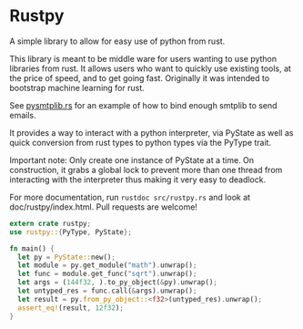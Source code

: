 Rustpy
=====

A simple library to allow for easy use of python from rust.

This library is meant to be middle ware for users wanting to use
python libraries from rust. It allows users who want to quickly use existing
tools, at the price of speed, and to get going fast.
Originally it was intended to bootstrap machine learning for rust.

See [pysmtplib.rs](https://github.com/lukemetz/pysmtplib.rs) for an
example of how to bind enough smtplib to send emails.

It provides a way to interact
with a python interpreter, via PyState as well as quick conversion
from rust types to python types via the PyType trait.

Important note: Only create one instance of PyState at a time.
On construction, it grabs a global lock to prevent more than one thread from
interacting with the interpreter thus making it very easy to deadlock.

For more documentation, run `rustdoc src/rustpy.rs` and look at
doc/rustpy/index.html. Pull requests are welcome!


```rust
extern crate rustpy;
use rustpy::{PyType, PyState};

fn main() {
  let py = PyState::new();
  let module = py.get_module("math").unwrap();
  let func = module.get_func("sqrt").unwrap();
  let args = (144f32, ).to_py_object(&py).unwrap();
  let untyped_res = func.call(&args).unwrap();
  let result = py.from_py_object::<f32>(untyped_res).unwrap();
  assert_eq!(result, 12f32);
}
```
